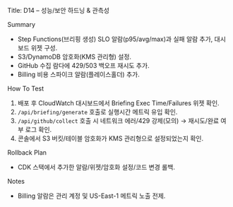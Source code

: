 Title: D14 – 성능/보안 하드닝 & 관측성

Summary
- Step Functions(브리핑 생성) SLO 알람(p95/avg/max)과 실패 알람 추가, 대시보드 위젯 구성.
- S3/DynamoDB 암호화(KMS 관리형) 설정.
- GitHub 수집 람다에 429/503 백오프 재시도 추가.
- Billing 비용 스파이크 알람(플레이스홀더) 추가.

How To Test
1) 배포 후 CloudWatch 대시보드에서 Briefing Exec Time/Failures 위젯 확인.
2) `/api/briefing/generate` 호출로 실행시간 메트릭 유입 확인.
3) `/api/github/collect` 호출 시 네트워크 에러/429 강제(모의) → 재시도/완료 여부 로그 확인.
4) 콘솔에서 S3 버킷/테이블 암호화가 KMS 관리형으로 설정되었는지 확인.

Rollback Plan
- CDK 스택에서 추가한 알람/위젯/암호화 설정/코드 변경 롤백.

Notes
- Billing 알람은 관리 계정 및 US-East-1 메트릭 노출 전제.

